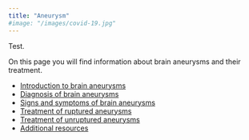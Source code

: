 ```yaml
---
title: "Aneurysm"
#image: "/images/covid-19.jpg"
---
```


Test.

On this page you will find information about brain aneurysms and their treatment. 

* [Introduction to brain aneurysms](introduction)
* [Diagnosis of brain aneurysms](diagnosis)
* [Signs and symptoms of brain aneurysms](symptoms)
* [Treatment of ruptured aneurysms](ruptured-aneurysms)
* [Treatment of unruptured aneurysms](unruptured-aneurysms)
* [Additional resources](links)
